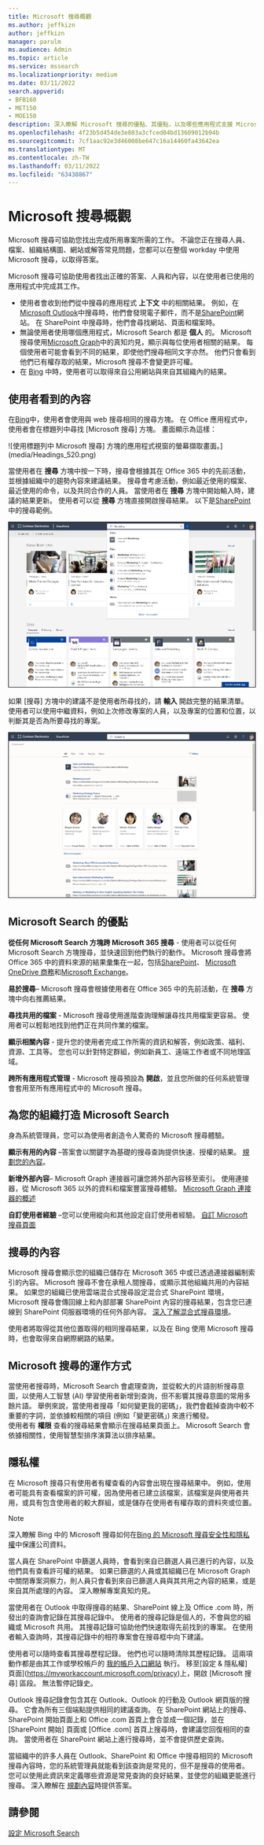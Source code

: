 ```yaml
---
title: Microsoft 搜尋概觀
ms.author: jeffkizn
author: jeffkizn
manager: parulm
ms.audience: Admin
ms.topic: article
ms.service: mssearch
ms.localizationpriority: medium
ms.date: 03/11/2022
search.appverid:
- BFB160
- MET150
- MOE150
description: 深入瞭解 Microsoft 搜尋的優點、其優點，以及哪些應用程式支援 Microsoft 搜尋。
ms.openlocfilehash: 4f23b5d454de3e803a3cfced04bd13609012b94b
ms.sourcegitcommit: 7cf1aac92e3d46008be647c16a14460fa43642ea
ms.translationtype: MT
ms.contentlocale: zh-TW
ms.lasthandoff: 03/11/2022
ms.locfileid: "63438867"
---
```

# <a name="overview-of-microsoft-search"></a>Microsoft 搜尋概觀

Microsoft 搜尋可協助您找出完成所用專案所需的工作。 不論您正在搜尋人員、檔案、組織結構圖、網站或解答常見問題，您都可以在整個 workday 中使用 Microsoft 搜尋，以取得答案。

Microsoft 搜尋可協助使用者找出正確的答案、人員和內容，以在使用者已使用的應用程式中完成其工作。

- 使用者會收到他們從中搜尋的應用程式 **上下文** 中的相關結果。 例如，在[Microsoft Outlook](https://www.microsoft.com/outlook)中搜尋時，他們會發現電子郵件，而不是[SharePoint](http://sharepoint.com/)網站。 在 SharePoint 中搜尋時，他們會尋找網站、頁面和檔案時。
- 無論使用者使用哪個應用程式，Microsoft Search 都是 **個人** 的。 Microsoft 搜尋使用[Microsoft Graph](https://developer.microsoft.com/graph/)中的真知灼見，顯示與每位使用者相關的結果。 每個使用者可能會看到不同的結果，即使他們搜尋相同文字亦然。 他們只會看到他們已有權存取的結果，Microsoft 搜尋不會變更許可權。
- 在 [Bing](https://bing.com) 中時，使用者可以取得來自公用網站與來自其組織內的結果。

## <a name="what-users-see"></a>使用者看到的內容

在[Bing](https://bing.com)中，使用者會使用與 web 搜尋相同的搜尋方塊。 在 Office 應用程式中，使用者會在標題列中尋找 [Microsoft 搜尋] 方塊。 畫面顯示為這樣：

![使用標題列中 Microsoft 搜尋] 方塊的應用程式視窗的螢幕擷取畫面。](media/Headings_520.png)

當使用者在 **搜尋** 方塊中按一下時，搜尋會根據其在 Office 365 中的先前活動，並根據組織中的趨勢內容來建議結果。 搜尋會考慮活動，例如最近使用的檔案、最近使用的命令，以及共同合作的人員。 當使用者在 **搜尋** 方塊中開始輸入時，建議的結果更新。 使用者可以從 **搜尋** 方塊直接開啟搜尋結果。 以下是[SharePoint](http://sharepoint.com/)中的搜尋範例。

![包含查詢及建議結果的 Microsoft 搜尋方塊的螢幕擷取畫面。](media/SERP_text_520.png)

如果 [搜尋] 方塊中的建議不是使用者所尋找的，請 **輸入** 開啟完整的結果清單。 使用者可以使用中繼資料，例如上次修改專案的人員，以及專案的位置和位置，以判斷其是否為所要尋找的專案。

![Microsoft 搜尋結果頁面的螢幕擷取畫面。](media/search_box.png)

## <a name="benefits-of-microsoft-search"></a>Microsoft Search 的優點

**從任何 Microsoft Search 方塊跨 Microsoft 365 搜尋** - 使用者可以從任何 Microsoft Search 方塊搜尋，並快速回到他們執行的動作。 Microsoft 搜尋會將 Office 365 中的資料來源的結果彙集在一起，包括[SharePoint](http://sharepoint.com/)、 [Microsoft OneDrive 商務](https://onedrive.live.com/about/business/)和[Microsoft Exchange](https://products.office.com/exchange/microsoft-exchange-server)。

**易於搜尋**– Microsoft 搜尋會根據使用者在 Office 365 中的先前活動，在 **搜尋** 方塊中向右推薦結果。

**尋找共用的檔案** - Microsoft 搜尋使用進階查詢理解讓尋找共用檔案更容易。 使用者可以輕鬆地找到他們正在共同作業的檔案。

**顯示相關內容** - 提升您的使用者完成工作所需的資訊和解答，例如政策、福利、資源、工具等。 您也可以針對特定群組，例如新員工、遠端工作者或不同地理區域。

**跨所有應用程式管理** - Microsoft 搜尋預設為 **開啟**，並且您所做的任何系統管理會套用至所有應用程式中的 Microsoft 搜尋。

## <a name="tailoring-microsoft-search-to-your-organization"></a>為您的組織打造 Microsoft Search

身為系統管理員，您可以為使用者創造令人驚奇的 Microsoft 搜尋體驗。

**顯示有用的內容** –答案會以關鍵字為基礎的搜尋查詢提供快速、授權的結果。 [規劃您的內容](plan-your-content.md)。

**新增外部內容**– Microsoft Graph 連接器可讓您將外部內容移至索引。 使用連接器，從 Microsoft 365 以外的資料和檔案豐富搜尋體驗。 [Microsoft Graph 連接器的概述](connectors-overview.md)

**自訂使用者經驗** –您可以使用縱向和其他設定自訂使用者經驗。 [自訂 Microsoft 搜尋頁面](customize-search-page.md)

## <a name="what-content-is-searched"></a>搜尋的內容

Microsoft 搜尋會顯示您的組織已儲存在 Microsoft 365 中或已透過連接器編制索引的內容。 Microsoft 搜尋不會在承租人間搜尋，或顯示其他組織共用的內容結果。 如果您的組織已使用雲端混合式搜尋設定混合式 SharePoint 環境，Microsoft 搜尋會傳回線上和內部部署 SharePoint 內容的搜尋結果，包含您已連線到 SharePoint 伺服器環境的任何外部內容。 [深入了解混合式搜尋環境](/sharepoint/hybrid/learn-about-cloud-hybrid-search-for-sharepoint)。

使用者將取得從其他位置取得的相同搜尋結果，以及在 Bing 使用 Microsoft 搜尋時，也會取得來自網際網路的結果。

## <a name="how-microsoft-search-works"></a>Microsoft 搜尋的運作方式

當使用者搜尋時，Microsoft Search 會處理查詢，並從較大的片語剖析搜尋意圖，以使用人工智慧 (AI) 學習使用者新增到查詢，但不影響其搜尋意圖的常用多餘片語。 舉例來說，當使用者搜尋「如何變更我的密碼」，我們會截掉查詢中較不重要的字詞，並依據較相關的項目 (例如「變更密碼」) 來進行觸發。  
使用者有 **權限** 查看的搜尋結果會顯示在搜尋結果頁面上。 Microsoft Search 會依據相關性，使用智慧型排序演算法以排序結果。

## <a name="privacy"></a>隱私權

在 Microsoft 搜尋只有使用者有權查看的內容會出現在搜尋結果中。 例如，使用者可能具有查看檔案的許可權，因為使用者已建立該檔案，該檔案是與使用者共用，或具有包含使用者的較大群組，或是儲存在使用者有權存取的資料夾或位置。
> [!NOTE]
> 深入瞭解 Bing 中的 Microsoft 搜尋如何在[Bing 的 Microsoft 搜尋安全性和隱私權](security-for-search.md)中保護公司資料。

當人員在 SharePoint 中篩選人員時，會看到來自已篩選人員已進行的內容，以及他們具有查看許可權的結果。 如果已篩選的人員或其組織已在 Microsoft Graph 中關閉專案洞察力，則人員只會看到來自已篩選人員與其共用之內容的結果，或是來自其所處理的內容。 深入瞭解專案真知灼見。

當使用者在 Outlook 中取得搜尋的結果、SharePoint 線上及 Office .com 時，所發出的查詢會記錄在其搜尋記錄中。 使用者的搜尋記錄是個人的，不會與您的組織或 Microsoft 共用。 其搜尋記錄可協助他們快速取得先前找到的專案。 在使用者輸入查詢時，其搜尋記錄中的相符專案會在搜尋框中向下建議。  

使用者可以隨時查看其搜尋歷程記錄。 他們也可以隨時清除其歷程記錄。 這兩項動作都是由其工作或學校帳戶的 [我的帳戶入口網站](https://myaccount.microsoft.com) 執行。 移至[設定 & 隱私權] 頁面](https://myworkaccount.microsoft.com/privacy)上，開啟 [Microsoft 搜尋] 區段。 無法暫停記錄史。

Outlook 搜尋記錄會包含其在 Outlook、Outlook 的行動及 Outlook 網頁版的搜尋。 它會為所有三個端點提供相同的建議查詢。 在 SharePoint 網站上的搜尋、SharePoint 開始頁面上和 Office .com 首頁上會合並成一個記錄，並在 [SharePoint 開始] 頁面或 [Office .com] 首頁上搜尋時，會建議您回復相同的查詢。 當使用者在 SharePoint 網站上進行搜尋時，並不會提供歷史查詢。

當組織中的許多人員在 Outlook、SharePoint 和 Office 中搜尋相同的 Microsoft 搜尋內容時，您的系統管理員就能看到該查詢是常見的，但不是搜尋的使用者。 您可以使用此資訊來定義哪些資源是常見查詢的良好結果，並使您的組織更能進行搜尋。 深入瞭解在 [規劃內容](plan-your-content.md)時提供答案。

## <a name="see-also"></a>請參閱

[設定 Microsoft Search](setup-microsoft-search.md)
